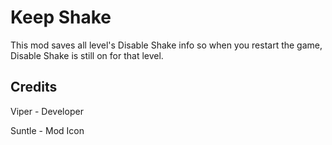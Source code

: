 # Keep Shake
This mod saves all level's Disable Shake info so when you restart the game, Disable Shake is still on for that level.

## Credits
Viper - Developer

Suntle - Mod Icon